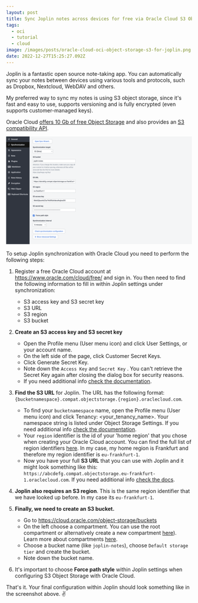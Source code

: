 ```yaml
---
layout: post
title: Sync Joplin notes across devices for free via Oracle Cloud S3 Object Storage
tags:
  - oci
  - tutorial
  - cloud
image: /images/posts/oracle-cloud-oci-object-storage-s3-for-joplin.png
date: 2022-12-27T15:25:27.092Z
---
```

Joplin is a fantastic open source note-taking app. You can automatically sync your notes between devices using various tools and protocols, such as Dropbox, Nextcloud, WebDAV and others.

My preferred way to sync my notes is using S3 object storage, since it's fast and easy to use, supports versioning and is fully encrypted (even supports customer-managed keys).

Oracle Cloud [offers 10 Gb of free Object Storage](https://www.oracle.com/cloud/free/) and also provides an [S3 compatibility API](https://docs.oracle.com/en-us/iaas/Content/Object/Tasks/s3compatibleapi.htm). 

![joplin-s3-config-oracle](/images/posts/joplin-s3-config-oracle.png "joplin-s3-config-oracle")

To setup Joplin synchronization with Oracle Cloud you need to perform the following steps:

1. Register a free Oracle Cloud account at <https://www.oracle.com/cloud/free/> and sign in. You then need to find the following information to fill in within Joplin settings under synchronization:

   * S3 access key and S3 secret key
   * S3 URL
   * S3 region
   * S3 bucket
2. **Create an S3 access key and S3 secret key**

   * Open the Profile menu (User menu icon) and click User Settings, or your account name.
   * On the left side of the page, click Customer Secret Keys.
   * Click Generate Secret Key.
   * Note down the `Access Key` and `Secret Key` . You can't retrieve the Secret Key again after closing the dialog box for security reasons.
   * If you need additional info [check the documentation](https://docs.oracle.com/en-us/iaas/Content/Identity/Tasks/managingcredentials.htm#create-secret-key).
3. **Find the S3 URL** for Joplin. The URL has the following format: `{bucketnamespace}.compat.objectstorage.{region}.oraclecloud.com`.

   * To find your `bucketnamespace` name, open the Profile menu (User menu icon) and click Tenancy: &lt;your_tenancy_name&gt;. Your namespace string is listed under Object Storage Settings. If you need additional info [check the documentation](https://docs.oracle.com/en-us/iaas/Content/Object/Tasks/understandingnamespaces.htm#usingconsole).
   * Your `region` identifier is the id of your 'home region' that you chose when creating your Oracle Cloud account. You can find the full list of region identifiers [here](https://docs.oracle.com/en-us/iaas/Content/General/Concepts/regions.htm#About). In my case, my home region is Frankfurt and therefore my region identifier is `eu-frankfurt-1`.
   * Now you have your full **S3 URL** that you can use with Joplin and it might look something like this: `https://abcdefg.compat.objectstorage.eu-frankfurt-1.oraclecloud.com`. If you need additional info [check the docs](https://docs.oracle.com/en-us/iaas/Content/Object/Tasks/s3compatibleapi.htm#usingAPI).
4. **Joplin also requires an S3 region**. This is the same region identifier that we have looked up before. In my case its `eu-frankfurt-1`.
5. **Finally, we need to create an S3 bucket.**

   * Go to https://cloud.oracle.com/object-storage/buckets
   * On the left choose a compartment. You can use the root compartment or alternatively create a new compartment [here](https://cloud.oracle.com/identity/compartments)). Learn more about compartments [here](https://docs.oracle.com/en-us/iaas/Content/Identity/Tasks/managingcompartments.htm#Working).
   * Choose a bucket name (like `joplin-notes`), choose `Default storage tier` and create the bucket.
   * Note down the bucket name.
6. It's important to choose **Force path style** within Joplin settings when configuring S3 Object Storage with Oracle Cloud.

That's it. Your final configuration within Joplin should look something like in the screenshot above. ✌️